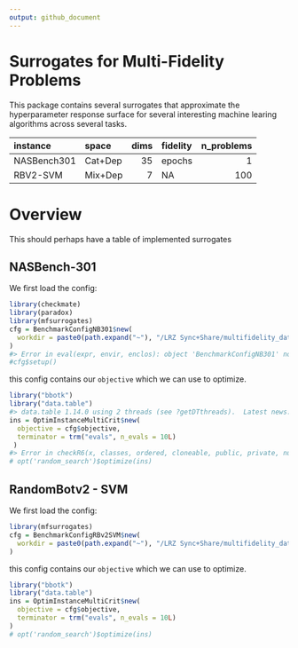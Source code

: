 ```yaml
---
output: github_document
---
```


<!-- README.md is generated from README.Rmd. Please edit that file -->



# Surrogates for Multi-Fidelity Problems

This package contains several surrogates that approximate the hyperparameter response surface for
several interesting machine learing algorithms across several tasks.



| instance    | space   | dims | fidelity | n\_problems |
| :---------- | :------ | ---: | :------- | ----------: |
| NASBench301 | Cat+Dep |   35 | epochs   |           1 |
| RBV2-SVM    | Mix+Dep |    7 | NA       |         100 |

# Overview

This should perhaps have a table of implemented surrogates

## NASBench-301

We first load the config:


```r
library(checkmate)
library(paradox)
library(mfsurrogates)
cfg = BenchmarkConfigNB301$new(
  workdir = paste0(path.expand("~"), "/LRZ Sync+Share/multifidelity_data")
)
#> Error in eval(expr, envir, enclos): object 'BenchmarkConfigNB301' not found
#cfg$setup()
```

this config contains our `objective` which we can use to optimize.


```r
library("bbotk")
library("data.table")
#> data.table 1.14.0 using 2 threads (see ?getDTthreads).  Latest news: r-datatable.com
ins = OptimInstanceMultiCrit$new(
  objective = cfg$objective,
  terminator = trm("evals", n_evals = 10L)
 )
#> Error in checkR6(x, classes, ordered, cloneable, public, private, null.ok): object 'cfg' not found
# opt('random_search')$optimize(ins)
```

## RandomBotv2 - SVM

We first load the config:

``` r
library(mfsurrogates)
cfg = BenchmarkConfigRBv2SVM$new(
  workdir = paste0(path.expand("~"), "/LRZ Sync+Share/multifidelity_data")
)
```

this config contains our `objective` which we can use to optimize.

``` r
library("bbotk")
library("data.table")
ins = OptimInstanceMultiCrit$new(
  objective = cfg$objective,
  terminator = trm("evals", n_evals = 10L)
)
# opt('random_search')$optimize(ins)
```
